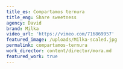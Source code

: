 ```yaml
---
title_es: Compartamos ternura
title_eng: Share sweetness
agency: David
brand: Milka
video_url: 'https://vimeo.com/716869957'
featured_image: /uploads/Milka-scaled.jpg
permalink: compartamos-ternura
work_director: content/director/mora.md
featured_work: true
---
```


